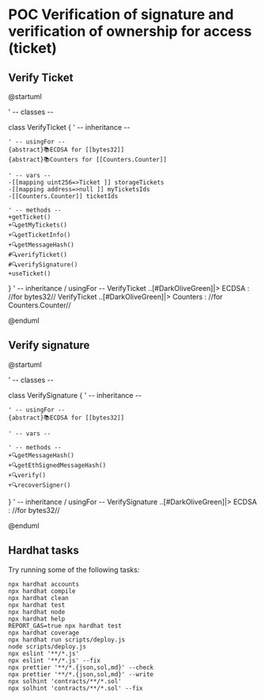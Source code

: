 # POC Verification of signature and verification of ownership for access (ticket)

##  Verify Ticket
@startuml

' -- classes --


class VerifyTicket {
    ' -- inheritance --

    ' -- usingFor --
	{abstract}📚ECDSA for [[bytes32]]
	{abstract}📚Counters for [[Counters.Counter]]

    ' -- vars --
	-[[mapping uint256=>Ticket ]] storageTickets
	-[[mapping address=>null ]] myTicketsIds
	-[[Counters.Counter]] ticketIds

    ' -- methods --
	+getTicket()
	+🔍getMyTickets()
	+🔍getTicketInfo()
	+🔍getMessageHash()
	#🔍verifyTicket()
	#🔍verifySignature()
	+useTicket()

}
' -- inheritance / usingFor --
VerifyTicket ..[#DarkOliveGreen]|> ECDSA : //for bytes32//
VerifyTicket ..[#DarkOliveGreen]|> Counters : //for Counters.Counter//

@enduml


##  Verify signature

@startuml

' -- classes --


class VerifySignature {
    ' -- inheritance --

    ' -- usingFor --
	{abstract}📚ECDSA for [[bytes32]]

    ' -- vars --

    ' -- methods --
	+🔍getMessageHash()
	+🔍getEthSignedMessageHash()
	+🔍verify()
	+🔍recoverSigner()

}
' -- inheritance / usingFor --
VerifySignature ..[#DarkOliveGreen]|> ECDSA : //for bytes32//

@enduml

## Hardhat tasks 

Try running some of the following tasks:

```shell
npx hardhat accounts
npx hardhat compile
npx hardhat clean
npx hardhat test
npx hardhat node
npx hardhat help
REPORT_GAS=true npx hardhat test
npx hardhat coverage
npx hardhat run scripts/deploy.js
node scripts/deploy.js
npx eslint '**/*.js'
npx eslint '**/*.js' --fix
npx prettier '**/*.{json,sol,md}' --check
npx prettier '**/*.{json,sol,md}' --write
npx solhint 'contracts/**/*.sol'
npx solhint 'contracts/**/*.sol' --fix
```

